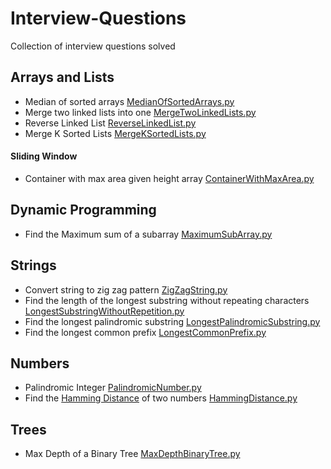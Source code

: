 # Interview-Questions
Collection of interview questions solved

## Arrays and Lists
  * Median of sorted arrays
  [MedianOfSortedArrays.py](arrays_and_lists/MedianOfSortedArrays.py)
  * Merge two linked lists into one
  [MergeTwoLinkedLists.py](arrays_and_lists/MergeTwoLinkedLists.py)
  * Reverse Linked List [ReverseLinkedList.py](arrays_and_lists/ReverseLinkedList.py)
  * Merge K Sorted Lists [MergeKSortedLists.py](arrays_and_lists/MergeKSortedLists.py)

#### Sliding Window
  * Container with max area given height array
  [ContainerWithMaxArea.py](arrays_and_lists/sliding_window/ContainerWithMaxArea.py)

## Dynamic Programming
  * Find the Maximum sum of a subarray
  [MaximumSubArray.py](dynamic_programming/MaximumSubArray.py)

## Strings
  * Convert string to zig zag pattern [ZigZagString.py](strings/ZigZagString.py)
  * Find the length of the longest substring without repeating characters
  [LongestSubstringWithoutRepetition.py](strings/LongestSubstringWithoutRepetition.py)
  * Find the longest palindromic substring
  [LongestPalindromicSubstring.py](strings/LongestPalindromicSubstring.py)
  * Find the longest common prefix [LongestCommonPrefix.py](strings/LongestCommonPrefix.py)

## Numbers
  * Palindromic Integer [PalindromicNumber.py](/numbers/PalindromicNumber.py)
  * Find the [Hamming Distance](https://en.wikipedia.org/wiki/Hamming_distance)
    of two numbers [HammingDistance.py](numbers/HammingDistance.py)

## Trees
  * Max Depth of a Binary Tree [MaxDepthBinaryTree.py](trees/MaxDepthBinaryTree.py)